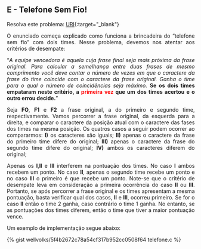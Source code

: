  <div id="telefone">
 
 </div>
 
## E - Telefone Sem Fio!

Resolva este problema:
[URI][uri-1448]{:target="_blank"}

<p align="justify">
O enunciado começa explicado como funciona a brincadeira do “telefone sem fio” com dois times. Nesse problema, devemos nos atentar aos critérios de desempate: 
</p>
<p align="justify">
 “<i>A equipe vencedora é aquela cuja frase final seja mais próxima da frase original. Para calcular a semelhança entre duas frases de mesmo comprimento você deve contar o número de vezes em que o caractere da frase do time coincide com o caractere da frase original. Ganha o time para o qual o número de coincidências seja máximo.</i> <b>Se os dois times empataram neste critério, a <font color="red"> primeira vez </font> que um dos times acertou e o outro errou decide.</b>”
</p>
<p align="justify">
Seja <b>FO</b>, <b>F1</b> e <b>F2</b> a frase original, a do primeiro e segundo time, respectivamente. Vamos percorrer a frase original, da esquerda para a direita, e comparar o caractere da posição atual com o caractere das fases dos times na mesma posição. Os quatros casos a seguir podem ocorrer ao compararmos: <b>I)</b> os caracteres são iguais;  <b>II)</b> apenas o caractere da frase do primeiro time difere do original; <b>III)</b> apenas o caractere da frase do segundo time difere do original; <b>IV)</b> ambos os caracteres diferem do original;
</p>
<p align="justify">
Apenas os <b>I</b>,<b>II</b> e <b>III</b> interferem na pontuação dos times. No caso <b>I</b> ambos recebem um ponto. No caso <b>II</b>, apenas o segundo time recebe um ponto e no caso <b>III</b> o primeiro é que recebe um ponto. Note-se que o critério de desempate leva em consideração a primeira ocorrência do caso <b>II</b> ou <b>III</b>. Portanto, se após percorrer a frase original e os times apresentam a mesma pontuação, basta verificar qual dos casos, <b>II</b> e <b>III</b>, ocorreu primeiro. Se for o caso <b>II</b> então o time 2 ganha, caso contrário o time 1 ganha. No entanto, se as pontuações dos times diferem, então o time que tiver a maior pontuação vence. 
</p>

Um exemplo de implementação segue abaixo:

{% gist wellvolks/5f4b2672c78a54cf317b952cc0508f64 telefone.c %}

[uri-1448]:		https://www.urionlinejudge.com.br/judge/pt/problems/view/1448
